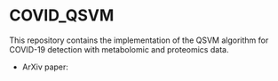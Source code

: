 # COVID_QSVM


This repository contains the implementation of the QSVM algorithm for COVID-19 detection with metabolomic and proteomics data.

- ArXiv paper: 
